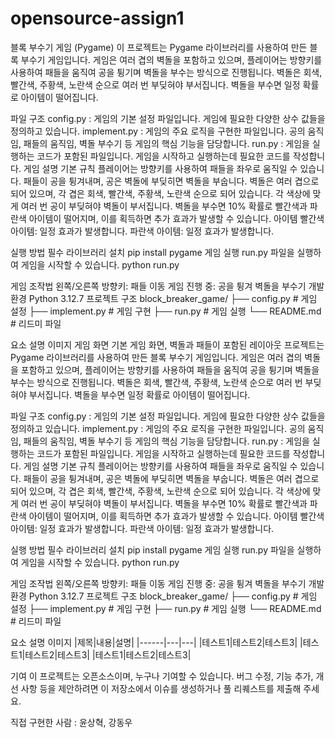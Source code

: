 # opensource-assign1

블록 부수기 게임 (Pygame)
이 프로젝트는 Pygame 라이브러리를 사용하여 만든 블록 부수기 게임입니다. 게임은 여러 겹의 벽돌을 포함하고 있으며, 플레이어는 방향키를 사용하여 패들을 움직여 공을 튕기며 벽돌을 부수는 방식으로 진행됩니다. 벽돌은 회색, 빨간색, 주황색, 노란색 순으로 여러 번 부딪혀야 부서집니다. 벽돌을 부수면 일정 확률로 아이템이 떨어집니다.

파일 구조
config.py : 게임의 기본 설정 파일입니다. 게임에 필요한 다양한 상수 값들을 정의하고 있습니다.
implement.py : 게임의 주요 로직을 구현한 파일입니다. 공의 움직임, 패들의 움직임, 벽돌 부수기 등 게임의 핵심 기능을 담당합니다.
run.py : 게임을 실행하는 코드가 포함된 파일입니다. 게임을 시작하고 실행하는데 필요한 코드를 작성합니다.
게임 설명
기본 규칙
플레이어는 방향키를 사용하여 패들을 좌우로 움직일 수 있습니다.
패들이 공을 튕겨내며, 공은 벽돌에 부딪히면 벽돌을 부숩니다.
벽돌은 여러 겹으로 되어 있으며, 각 겹은 회색, 빨간색, 주황색, 노란색 순으로 되어 있습니다. 각 색상에 맞게 여러 번 공이 부딪혀야 벽돌이 부서집니다.
벽돌을 부수면 10% 확률로 빨간색과 파란색 아이템이 떨어지며, 이를 획득하면 추가 효과가 발생할 수 있습니다.
아이템
빨간색 아이템: 일정 효과가 발생합니다.
파란색 아이템: 일정 효과가 발생합니다.

실행 방법
필수 라이브러리 설치
pip install pygame
게임 실행
run.py 파일을 실행하여 게임을 시작할 수 있습니다.
python run.py

게임 조작법
왼쪽/오른쪽 방향키: 패들 이동
게임 진행 중: 공을 튕겨 벽돌을 부수기
개발 환경
Python 3.12.7
프로젝트 구조
block_breaker_game/
├── config.py        # 게임 설정
├── implement.py     # 게임 구현
├── run.py           # 게임 실행
└── README.md        # 리드미 파일

요소	설명	이미지
게임 화면	기본 게임 화면, 벽돌과 패들이 포함된 레이아웃 프로젝트는 Pygame 라이브러리를 사용하여 만든 블록 부수기 게임입니다. 게임은 여러 겹의 벽돌을 포함하고 있으며, 플레이어는 방향키를 사용하여 패들을 움직여 공을 튕기며 벽돌을 부수는 방식으로 진행됩니다. 벽돌은 회색, 빨간색, 주황색, 노란색 순으로 여러 번 부딪혀야 부서집니다. 벽돌을 부수면 일정 확률로 아이템이 떨어집니다.

파일 구조
config.py : 게임의 기본 설정 파일입니다. 게임에 필요한 다양한 상수 값들을 정의하고 있습니다.
implement.py : 게임의 주요 로직을 구현한 파일입니다. 공의 움직임, 패들의 움직임, 벽돌 부수기 등 게임의 핵심 기능을 담당합니다.
run.py : 게임을 실행하는 코드가 포함된 파일입니다. 게임을 시작하고 실행하는데 필요한 코드를 작성합니다.
게임 설명
기본 규칙
플레이어는 방향키를 사용하여 패들을 좌우로 움직일 수 있습니다.
패들이 공을 튕겨내며, 공은 벽돌에 부딪히면 벽돌을 부숩니다.
벽돌은 여러 겹으로 되어 있으며, 각 겹은 회색, 빨간색, 주황색, 노란색 순으로 되어 있습니다. 각 색상에 맞게 여러 번 공이 부딪혀야 벽돌이 부서집니다.
벽돌을 부수면 10% 확률로 빨간색과 파란색 아이템이 떨어지며, 이를 획득하면 추가 효과가 발생할 수 있습니다.
아이템
빨간색 아이템: 일정 효과가 발생합니다.
파란색 아이템: 일정 효과가 발생합니다.

실행 방법
필수 라이브러리 설치
pip install pygame
게임 실행
run.py 파일을 실행하여 게임을 시작할 수 있습니다.
python run.py

게임 조작법
왼쪽/오른쪽 방향키: 패들 이동
게임 진행 중: 공을 튕겨 벽돌을 부수기
개발 환경
Python 3.12.7
프로젝트 구조
block_breaker_game/
├── config.py        # 게임 설정
├── implement.py     # 게임 구현
├── run.py           # 게임 실행
└── README.md        # 리드미 파일

요소	설명	이미지
|제목|내용|설명|
|------|---|---|
|테스트1|테스트2|테스트3|
|테스트1|테스트2|테스트3|
|테스트1|테스트2|테스트3|

기여
이 프로젝트는 오픈소스이며, 누구나 기여할 수 있습니다. 버그 수정, 기능 추가, 개선 사항 등을 제안하려면 이 저장소에서 이슈를 생성하거나 풀 리퀘스트를 제출해 주세요.

직접 구현한 사람 : 윤상혁, 강동우

